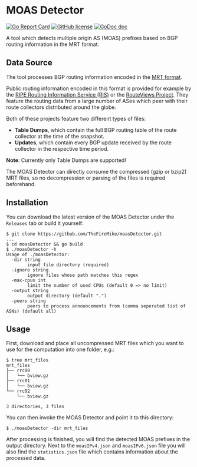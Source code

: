 # MOAS Detector
[![Go Report Card](https://goreportcard.com/badge/github.com/thefiremike/moasdetector)](https://goreportcard.com/report/github.com/thefiremike/moasdetector)
[![GitHub license](https://img.shields.io/badge/license-BSD-blue.svg)](https://github.com/thefiremike/moasdetector/blob/main/LICENSE)
[![GoDoc doc](https://img.shields.io/badge/godoc-reference-blue)](https://godoc.org/github.com/thefiremike/moasdetector)

A tool which detects multiple origin AS (MOAS) prefixes based on BGP routing information in the MRT format.

## Data Source

The tool processes BGP routing information encoded in the [MRT format](https://datatracker.ietf.org/doc/html/rfc6396).

Public routing information encoded in this format is provided for example by the [RIPE Routing Information Service (RIS)](https://www.ripe.net/analyse/internet-measurements/routing-information-service-ris/) or the [RouteViews Project](http://www.routeviews.org/).
They feature the routing data from a large number of ASes which peer with their route collectors distributed around the globe.

Both of these projects feature two different types of files:
* **Table Dumps**, which contain the full BGP routing table of the route collector at the time of the snapshot.
* **Updates**, which contain every BGP update received by the route collector in the respective time period.

**Note**: Currently only Table Dumps are supported!

The MOAS Detector can directly consume the compressed (gzip or bzip2) MRT files, so no decompression or parsing of the files is required beforehand.

## Installation

You can download the latest version of the MOAS Detector under the `Releases` tab or build it yourself:

```
$ git clone https://github.com/TheFireMike/moasDetector.git
...
$ cd moasDetector && go build
$ ./moasDetector -h
Usage of ./moasDetector:
  -dir string
    	input file directory (required)
  -ignore string
    	ignore files whose path matches this regex
  -max-cpus int
    	limit the number of used CPUs (default 0 => no limit)
  -output string
    	output directory (default ".")
  -peers string
    	peers to process announcements from (comma seperated list of ASNs) (default all)
```

## Usage

First, download and place all uncompressed MRT files which you want to use for the computation into one folder, e.g.:
```
$ tree mrt_files
mrt_files
├── rrc00
│   └── bview.gz
├── rrc01
│   └── bview.gz
└── rrc02
    └── bview.gz

3 directories, 3 files
```

You can then invoke the MOAS Detector and point it to this directory:

```
$ ./moasDetector -dir mrt_files
```

After processing is finished, you will find the detected MOAS prefixes in the output directory.
Next to the `moasIPv4.json` and `moasIPv6.json` file you will also find the `statistics.json` file which contains information about the processed data.
